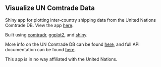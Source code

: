 Visualize UN Comtrade Data
--------------------------

Shiny app for plotting inter-country shipping data from the United Nations Comtrade DB. View the app [here](https://chrismuir.shinyapps.io/comtrade_plot_shinyapp/).

Built using [comtradr](https://github.com/ChrisMuir/comtradr), [ggplot2](https://github.com/tidyverse/ggplot2), and [shiny](https://github.com/rstudio/shiny).

More info on the UN Comtrade DB can be found [here](https://comtrade.un.org/data/), and full API documentation can be found [here](https://comtrade.un.org/data/doc/api/).

This app is in no way affiliated with the United Nations.